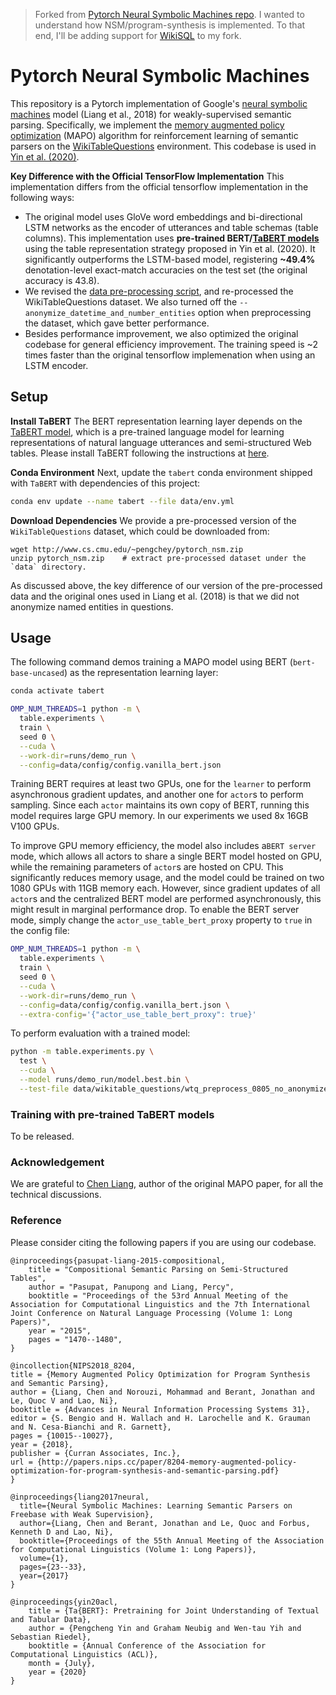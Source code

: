 > Forked from [Pytorch Neural Symbolic Machines repo](https://github.com/priyamtejaswin/pytorch_neural_symbolic_machines). I wanted to understand how NSM/program-synthesis is implemented. To that end, I'll be adding support for [WikiSQL](https://github.com/salesforce/WikiSQL) to my fork.

# Pytorch Neural Symbolic Machines

This repository is a Pytorch implementation of Google's [neural symbolic machines](https://github.com/crazydonkey200/neural-symbolic-machines) model (Liang et al., 2018) for weakly-supervised semantic parsing. Specifically, we implement the [memory augmented policy optimization](https://arxiv.org/abs/1807.02322) (MAPO) algorithm for reinforcement learning of semantic parsers on the [WikiTableQuestions](https://nlp.stanford.edu/blog/wikitablequestions-a-complex-real-world-question-understanding-dataset/) environment. This codebase is used in [Yin et al. (2020)](xxx).

**Key Difference with the Official TensorFlow Implementation** This implementation 
differs from the official tensorflow implementation in the following ways:

* The original model uses GloVe word embeddings and bi-directional LSTM networks as the encoder of utterances and table schemas (table columns). This implementation uses **pre-trained BERT/[TaBERT models](http://fburl.com/TaBERT)** using the table representation strategy proposed in Yin et al. (2020). It significantly outperforms the LSTM-based model, registering **~49.4%** denotation-level exact-match accuracies on the test set (the original accuracy is 43.8).
* We revised the [data pre-processing script](https://github.com/crazydonkey200/neural-symbolic-machines/blob/master/table/wtq/preprocess.py), and re-processed the WikiTableQuestions dataset. We also turned off the `--anonymize_datetime_and_number_entities` option when preprocessing the dataset, which gave better performance.
* Besides performance improvement, we also optimized the original codebase for general efficiency improvement. The training speed is ~2 times faster than the original tensorflow implemenation when using an LSTM encoder.

## Setup

**Install TaBERT** The BERT representation learning layer depends on the [TaBERT model](http://fburl.com/TaBERT), which is a pre-trained language model for learning representations of natural language utterances and semi-structured Web tables. Please install TaBERT following the instructions at [here](http://fburl.com/TaBERT).

**Conda Environment** Next, update the `tabert` conda environment shipped with `TaBERT` with dependencies of this project:

```bash
conda env update --name tabert --file data/env.yml
```

**Download Dependencies** We provide a pre-processed version of the `WikiTableQuestions` dataset, which could be downloaded from:

```
wget http://www.cs.cmu.edu/~pengchey/pytorch_nsm.zip
unzip pytorch_nsm.zip    # extract pre-processed dataset under the `data` directory.
```

As discussed above, the key difference of our version of the pre-processed data and the original ones used in Liang et al. (2018) is that we did not anonymize named entities in questions.  

## Usage

The following command demos training a MAPO model using BERT (`bert-base-uncased`) as the representation learning layer:
```bash
conda activate tabert

OMP_NUM_THREADS=1 python -m \
  table.experiments \
  train \
  seed 0 \
  --cuda \
  --work-dir=runs/demo_run \
  --config=data/config/config.vanilla_bert.json
```

Training BERT requires at least two GPUs, one for the `learner` to perform asynchronous gradient updates, and another one for `actor`s to perform sampling. Since each `actor` maintains its own copy of BERT, running this model requires large GPU memory. In our experiments we used 8x 16GB V100 GPUs.

To improve GPU memory efficiency, the model also includes a`BERT server` mode, which allows all actors to share a single BERT model hosted on GPU, while the remaining parameters of `actor`s are hosted on CPU. This significantly reduces memory usage, and the model could be trained on two 1080 GPUs with 11GB memory each. However, since gradient updates of all `actor`s and the centralized BERT model are performed asynchronously, this might result in marginal performance drop. To enable the BERT server mode, simply change the  `actor_use_table_bert_proxy` property to `true` in the config file:

```bash
OMP_NUM_THREADS=1 python -m \
  table.experiments \
  train \
  seed 0 \
  --cuda \
  --work-dir=runs/demo_run \
  --config=data/config/config.vanilla_bert.json \
  --extra-config='{"actor_use_table_bert_proxy": true}'
```

To perform evaluation with a trained model:
```bash
python -m table.experiments.py \
  test \
  --cuda \
  --model runs/demo_run/model.best.bin \
  --test-file data/wikitable_questions/wtq_preprocess_0805_no_anonymize_ent/test_split.json \
```
### Training with pre-trained TaBERT models
To be released.

### Acknowledgement

We are grateful to [Chen Liang](https://crazydonkey200.github.io/), author of the original MAPO paper, for all the technical discussions.

### Reference

Please consider citing the following papers if you are using our codebase.

```
@inproceedings{pasupat-liang-2015-compositional,
    title = "Compositional Semantic Parsing on Semi-Structured Tables",
    author = "Pasupat, Panupong and Liang, Percy",
    booktitle = "Proceedings of the 53rd Annual Meeting of the Association for Computational Linguistics and the 7th International Joint Conference on Natural Language Processing (Volume 1: Long Papers)",
    year = "2015",
    pages = "1470--1480",
}

@incollection{NIPS2018_8204,
title = {Memory Augmented Policy Optimization for Program Synthesis and Semantic Parsing},
author = {Liang, Chen and Norouzi, Mohammad and Berant, Jonathan and Le, Quoc V and Lao, Ni},
booktitle = {Advances in Neural Information Processing Systems 31},
editor = {S. Bengio and H. Wallach and H. Larochelle and K. Grauman and N. Cesa-Bianchi and R. Garnett},
pages = {10015--10027},
year = {2018},
publisher = {Curran Associates, Inc.},
url = {http://papers.nips.cc/paper/8204-memory-augmented-policy-optimization-for-program-synthesis-and-semantic-parsing.pdf}
}

@inproceedings{liang2017neural,
  title={Neural Symbolic Machines: Learning Semantic Parsers on Freebase with Weak Supervision},
  author={Liang, Chen and Berant, Jonathan and Le, Quoc and Forbus, Kenneth D and Lao, Ni},
  booktitle={Proceedings of the 55th Annual Meeting of the Association for Computational Linguistics (Volume 1: Long Papers)},
  volume={1},
  pages={23--33},
  year={2017}
}

@inproceedings{yin20acl,
    title = {Ta{BERT}: Pretraining for Joint Understanding of Textual and Tabular Data},
    author = {Pengcheng Yin and Graham Neubig and Wen-tau Yih and Sebastian Riedel},
    booktitle = {Annual Conference of the Association for Computational Linguistics (ACL)},
    month = {July},
    year = {2020}
}
```

